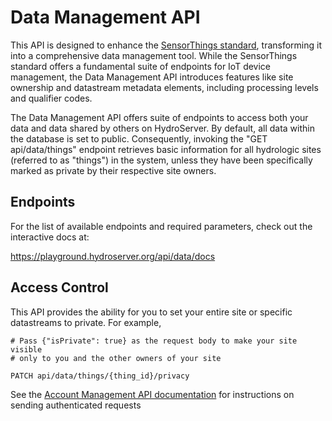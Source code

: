 # Data Management API

This API is designed to enhance the [SensorThings standard](sensor-things-api.md), transforming it into a comprehensive data management tool. While the SensorThings standard offers a fundamental suite of endpoints for IoT device management, the Data Management API introduces features like site ownership
and datastream metadata elements, including processing levels and qualifier codes.

The Data Management API offers suite of endpoints to access both your data and data shared by others on HydroServer. By default, all data within the database is set to public. Consequently, invoking the "GET api/data/things" endpoint retrieves basic information for all hydrologic sites (referred to as "things") in the system, unless they have been specifically marked as private by their respective site owners.

## Endpoints

For the list of available endpoints and required parameters, check out the interactive docs at:

https://playground.hydroserver.org/api/data/docs

## Access Control

This API provides the ability for you to set your entire site or specific datastreams to private. For example,

```
# Pass {"isPrivate": true} as the request body to make your site visible
# only to you and the other owners of your site

PATCH api/data/things/{thing_id}/privacy
```

See the [Account Management API documentation](/api/account-management-api.md) for instructions on sending authenticated requests
